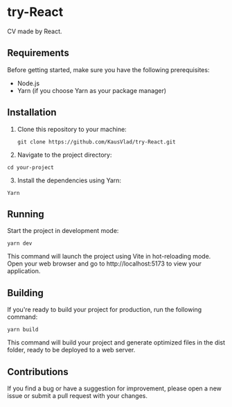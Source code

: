 # try-React

CV made by React.

## Requirements

Before getting started, make sure you have the following prerequisites:

- Node.js
- Yarn (if you choose Yarn as your package manager)

## Installation

1. Clone this repository to your machine:

   ```shell
   git clone https://github.com/KausVlad/try-React.git
   ```

2. Navigate to the project directory:

`cd your-project`

3. Install the dependencies using Yarn:

`Yarn`

## Running

Start the project in development mode:

`yarn dev`

This command will launch the project using Vite in hot-reloading mode. Open your
web browser and go to http://localhost:5173 to view your application.

## Building

If you're ready to build your project for production, run the following command:

`yarn build`

This command will build your project and generate optimized files in the dist
folder, ready to be deployed to a web server.

## Contributions

If you find a bug or have a suggestion for improvement, please open a new issue
or submit a pull request with your changes.
